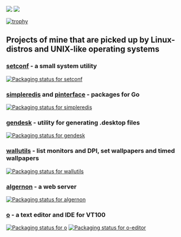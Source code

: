 ![](https://github-profile-summary-cards.vercel.app/api/cards/stats?username=xyproto&theme=nord_dark) ![](https://github-profile-summary-cards.vercel.app/api/cards/repos-per-language?username=xyproto&theme=nord_dark)

[![trophy](https://github-profile-trophy.vercel.app/?username=xyproto&theme=flat&column=5&margin-w=15&margin-h=15)](https://github.com/xyproto)

## Projects of mine that are picked up by Linux-distros and UNIX-like operating systems

### [setconf](https://github.com/xyproto/setconf) - a small system utility

[![Packaging status for setconf](https://repology.org/badge/vertical-allrepos/setconf.svg)](https://github.com/xyproto/setconf)

### [simpleredis](https://github.com/xyproto/simpleredis) and [pinterface](https://github.com/xyproto/pinterface) - packages for Go

[![Packaging status for simpleredis](https://repology.org/badge/vertical-allrepos/go:github-xyproto-simpleredis.svg)](https://github.com/xyproto/simpleredis)

### [gendesk](https://github.com/xyproto/gendesk) - utility for generating .desktop files

[![Packaging status for gendesk](https://repology.org/badge/vertical-allrepos/gendesk.svg)](https://github.com/xyproto/gendesk)

### [wallutils](https://github.com/xyproto/wallutils) - list monitors and DPI, set wallpapers and timed wallpapers

[![Packaging status for wallutils](https://repology.org/badge/vertical-allrepos/wallutils.svg)](https://github.com/xyproto/wallutils)

### [algernon](https://github.com/xyproto/algernon) - a web server

[![Packaging status for algernon](https://repology.org/badge/vertical-allrepos/algernon.svg)](https://github.com/xyproto/algernon)

### [o](https://github.com/xyproto/o) - a text editor and IDE for VT100

[![Packaging status for o](https://repology.org/badge/vertical-allrepos/o.svg)](https://github.com/xyproto/o)
[![Packaging status for o-editor](https://repology.org/badge/vertical-allrepos/o-editor.svg)](https://github.com/xyproto/o)
